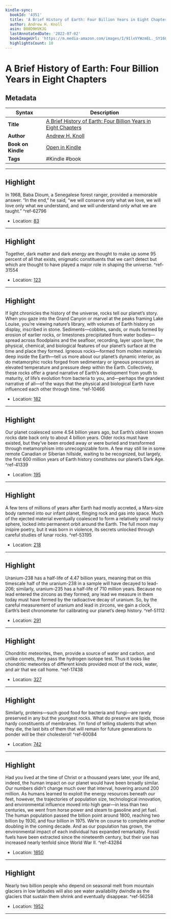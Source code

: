 ```yaml
---
kindle-sync:
  bookId: '4351'
  title: 'A Brief History of Earth: Four Billion Years in Eight Chapters'
  author: Andrew H. Knoll
  asin: B08D9HVKJG
  lastAnnotatedDate: '2022-07-02'
  bookImageUrl: 'https://m.media-amazon.com/images/I/91lxVYWzmEL._SY160.jpg'
  highlightsCount: 10
---
```

# A Brief History of Earth: Four Billion Years in Eight Chapters

## Metadata

| Syntax | Description |
| ---------- | ---------- |
| **Title** | [A Brief History of Earth: Four Billion Years in Eight Chapters](https://www.amazon.com/dp/B08D9HVKJG) |
| **Author** | [Andrew H. Knoll](https://www.amazon.com/Andrew-H-Knoll/e/B001IXU90Y/ref=dp_byline_cont_ebooks_1) |
| **Book on Kindle** | <a href="kindle://book?action=open&asin=B08D9HVKJG" target="_blank">Open in Kindle</a> |
| **Tags** | #Kindle #book |

---

## Highlight

In 1968, Baba Dioum, a Senegalese forest ranger, provided a memorable answer. “In the end,” he said, “we will conserve only what we love, we will love only what we understand, and we will understand only what we are taught.” ^ref-62796

- Location: [83](kindle://book?action=open&asin=B08D9HVKJG&location=83)

---
## Highlight

Together, dark matter and dark energy are thought to make up some 95 percent of all that exists, enigmatic constituents that we can’t detect but which are thought to have played a major role in shaping the universe. ^ref-31554

- Location: [123](kindle://book?action=open&asin=B08D9HVKJG&location=123)

---
## Highlight

If light chronicles the history of the universe, rocks tell our planet’s story. When you gaze into the Grand Canyon or marvel at the peaks framing Lake Louise, you’re viewing nature’s library, with volumes of Earth history on display, inscribed in stone. Sediments—cobbles, sands, or muds formed by erosion of earlier rocks, or limestones precipitated from water bodies—spread across floodplains and the seafloor, recording, layer upon layer, the physical, chemical, and biological features of our planet’s surface at the time and place they formed. Igneous rocks—formed from molten materials deep inside the Earth—tell us more about our planet’s dynamic interior, as do metamorphic rocks forged from sedimentary or igneous precursors at elevated temperature and pressure deep within the Earth. Collectively, these rocks offer a grand narrative of Earth’s development from youth to maturity, of life’s evolution from bacteria to you, and—perhaps the grandest narrative of all—of the ways that the physical and biological Earth have influenced each other through time. ^ref-10466

- Location: [182](kindle://book?action=open&asin=B08D9HVKJG&location=182)

---
## Highlight

Our planet coalesced some 4.54 billion years ago, but Earth’s oldest known rocks date back only to about 4 billion years. Older rocks must have existed, but they’ve been eroded away or were buried and transformed through metamorphism into unrecognizable form. A few may still lie in some remote Canadian or Siberian hillside, waiting to be recognized, but largely, the first 600 million years of Earth history constitutes our planet’s Dark Age. ^ref-41339

- Location: [195](kindle://book?action=open&asin=B08D9HVKJG&location=195)

---
## Highlight

A few tens of millions of years after Earth had mostly accreted, a Mars-size body rammed into our infant planet, flinging rock and gas into space. Much of the ejected material eventually coalesced to form a relatively small rocky sphere, locked into permanent orbit around the Earth. The full moon may inspire poetry, but it was born in violence, its secrets unlocked through careful studies of lunar rocks. ^ref-53195

- Location: [218](kindle://book?action=open&asin=B08D9HVKJG&location=218)

---
## Highlight

Uranium-238 has a half-life of 4.47 billion years, meaning that on this timescale half of the uranium-238 in a sample will have decayed to lead-206; similarly, uranium-235 has a half-life of 710 million years. Because no lead entered the zircons as they formed, any lead we measure in them today must have formed by the radioactive decay of uranium. So, by the careful measurement of uranium and lead in zircons, we gain a clock, Earth’s best chronometer for calibrating our planet’s deep history. ^ref-51112

- Location: [291](kindle://book?action=open&asin=B08D9HVKJG&location=291)

---
## Highlight

Chondritic meteorites, then, provide a source of water and carbon, and unlike comets, they pass the hydrogen isotope test. Thus it looks like chondritic meteorites of different kinds provided most of the rock, water, and air that we call home. ^ref-17438

- Location: [327](kindle://book?action=open&asin=B08D9HVKJG&location=327)

---
## Highlight

Similarly, proteins—such good food for bacteria and fungi—are rarely preserved in any but the youngest rocks. What do preserve are lipids, those hardy constituents of membranes. I’m fond of telling students that when they die, the last bits of them that will remain for future generations to ponder will be their cholesterol! ^ref-60084

- Location: [742](kindle://book?action=open&asin=B08D9HVKJG&location=742)

---
## Highlight

Had you lived at the time of Christ or a thousand years later, your life and, indeed, the human impact on our planet would have been broadly similar. Our numbers didn’t change much over that interval, hovering around 200 million. As humans learned to exploit the energy resources beneath our feet, however, the trajectories of population size, technological innovation, and environmental influence moved into high gear—in less than two centuries, we went from horse power and steam to gasoline and jet fuel. The human population passed the billion point around 1800, reaching two billion by 1930, and four billion in 1975. We’re on course to complete another doubling in the coming decade. And as our population has grown, the environmental impact of each individual has expanded remarkably. Fossil fuels have been extracted since the nineteenth century, but their use has increased nearly tenfold since World War II. ^ref-43284

- Location: [1850](kindle://book?action=open&asin=B08D9HVKJG&location=1850)

---
## Highlight

Nearly two billion people who depend on seasonal melt from mountain glaciers in low latitudes will also see water availability dwindle as the glaciers that sustain them shrink and eventually disappear. ^ref-56258

- Location: [1952](kindle://book?action=open&asin=B08D9HVKJG&location=1952)

---
